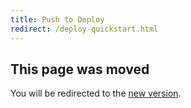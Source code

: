 ```yaml
---
title: Push to Deploy
redirect: /deploy-quickstart.html
---
```


<h2 id="sign-up">This page was moved</h2>

You will be redirected to the [new version](https://cloud.meteor.com/deploy-quickstart.html).
